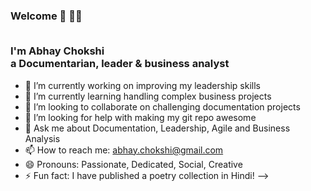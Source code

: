 
<h3>Welcome  👋 👋🤓<br> <br> 
  
I'm Abhay Chokshi<br>a Documentarian, leader & business analyst</h3>


- 🔭 I’m currently working on improving my leadership skills
- 🌱 I’m currently learning handling complex business projects 
- 👯 I’m looking to collaborate on challenging documentation projects
- 🤔 I’m looking for help with making my git repo awesome
- 💬 Ask me about Documentation, Leadership, Agile and Business Analysis
- 📫 How to reach me: abhay.chokshi@gmail.com
- 😄 Pronouns: Passionate, Dedicated, Social, Creative
- ⚡ Fun fact: I have published a poetry collection in Hindi!
-->
